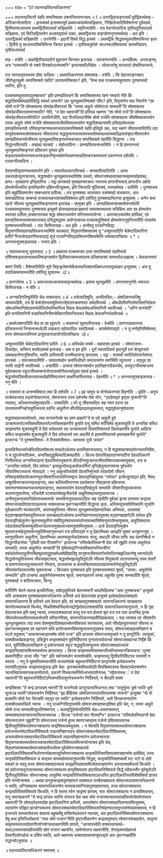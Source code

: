 +++
title = "01 तदन्तरप्रतिपत्त्यधिकरणम्"

+++
तदन्तरप्रतिपत्तौ रंहति सम्परिष्वक्तः प्रश्रननिरूपणाभ्याम् ॥ 1 ॥ उत्तरद्विकसङ्गत्यर्थं पूर्वद्विकार्थमाह - अतिक्रान्तेत्यादिना । इत्ययमर्थ इत्यस्मात्पूर्वं प्रथमाध्यायार्थस्सङ्क्षिप्तः, निखिलेत्यादिविशेषणानां पूर्ववदर्थः, द्वितीयस्याध्यायस्य प्रथमद्वितीयपादार्थं सङ्क्षिपति । स्मृतिन्यायेति - तत्र वेदान्तेत्यादिना तृतीयतुरीयपादार्थः सङ्क्षिप्तः, एवं किञ्चिद्विस्तरेण अध्यायद्वयार्थ उक्तः, प्रथमद्विकस्य सङ्गहेणानुगतमर्थमाह - अत इति । उत्तरद्विकार्थं सङ्क्षिपति । उत्तरेणेति - इदानीं विषये सिद्ध इत्यर्थः । प्रथमद्विके सिद्धवस्तुरूपविषयचिन्ता कृता । द्वितीये तु साध्यरूपविषयिचिन्ता क्रियत इत्यर्थः । तृतीयचतुर्थयोः साधनफलविषयतया क्रममभिप्रयन् तृतीयाध्यायार्थ

माह - तत्रेति । प्रथमद्वितीयपादयोर्न ह्युपासनं चिन्त्यत इत्यत्राह - उपासनारम्भेति । अभ्यर्हितम्- अन्तरङ्गम्, अत्र "परमात्मनि यो रक्तो विरक्तोऽपरमात्मनि" इत्यस्यार्थोऽभिप्रेतः । लोकान्तरेषु सञ्चरतो दोषाश्चिन्त्यन्ते,

तत्र जागराद्यवस्थस्य दोषाः फलिताः । प्रथमाधिकरणस्य संशयमाह - तत्रेति । किं देहान्तरङ्गच्छन् जीवोभूतसूक्ष्मैः सम्परिष्वक्तो रंहति? उतासम्परिष्वक्तः? इति, "वेत्थ यथा पञ्चम्यामाहुतावापः पुरुषवचसो भवन्ति, इति तु

पञ्चम्यामाहुतावापःपुरुषवचस" इति प्रश्नप्रतिवचने किं सम्परिष्वक्तस्य रंहणं गमयतो नेति किं श्रद्धादिशब्दैर्थथाप्रतिसिद्धि स्वार्था उच्यन्ते? उत भूतसूक्ष्मपरिष्वक्तो जीवः? इति, पितृयाणेन पथा निवर्त्तने "एष सोमो राजे"ति सोमशब्दस्य सोमदेहजीवपरत्वं किं "तस्या आहुतेः सोमोराजा सम्भवती"ति सोमशब्दस्य सोमदेहजीवपरतामवगमयति? नेति, "तं देवा भक्षयन्ती"ति प्रतिपन्नं भक्षणम् "एष सोमो राजे"ति सोमशब्दस्य सोमदेहजीवपरत्वविरोधि? उताविरोधीति, यदा विराधितदानीमेष सोमो राजेति सोमशब्दस्य जीवविषयत्वाभावेन तस्या आहुतेः सोमो राजेति सोमशब्दस्यजीवविषयत्वाभावेन श्रद्धादिशब्दानामपि प्रसिद्यार्थपरतया प्रश्नप्रतिवचनयोः परिष्वङ्गावगमकत्वाभावादसम्परिष्वक्तो रंहति इतिपूर्वः पक्षः, यदा भक्षणं जीवपरत्वाविरोधि तदा तत्पूर्ववाक्यस्थसोमशब्दस्य जीवपरतया श्रद्धाहुत्यनन्तरवाक्यस्थसोमशब्दस्याप्यबादिद्रव्यसंसृष्टजीवपरत्वेन प्रश्नप्रतिवचनयोर्जीवस्य भूतसूक्ष्मपरिष्वङ्गावगमकत्वात् सम्परिष्वक्तो रंहतीति सिद्धान्तः । तत्र सिद्धान्तमित्यादि - तच्छब्दं व्याचष्टे । संज्ञेत्यादिना - प्रश्नप्रतिवचनाभ्यामिति । न हि प्रश्नानन्तरं भूतसूक्ष्मपरिष्वङ्गपरं प्रतिवचनं दृश्यत इति शङ्कायामर्थन्तरव्यवधानशङ्कानिवृत्त्यर्थमनेकप्रश्नतत्प्रतिवचनक्रमरूपतां प्रकरणस्य दर्शयति । पञ्चाग्नीत्यादिना ।

देवयानपितृयाणपथव्यावर्त्तने इति । व्यावर्त्तकाकारावित्यर्थः - सम्भवतीत्यादिनेति । अस्य उकत्वाहेत्युतरत्रान्वयः, श्रद्धाशब्देन भूतसूक्ष्मावस्थाविशेष उच्यते, सोमराजशब्दव्याख्यानममृतमयदेहशब्दः, प्राणाः- मुख्यप्राणा इन्द्रियाणिच । यद्वा प्राणशब्दो मुख्यप्राणमात्रपरः गमनस्य प्राणाधीनत्वात् प्राणाधीनः प्रक्षेपो होमत्वेनोपचरित इत्यभिप्रायेण प्रक्षिपन्तीत्युक्तम्, इति त्वित्यादि श्रुतिवाक्यं, तस्यार्थमाह - एवमिति । पुरुषवचस इति बहुव्रीहिसमासेन सम्बन्धमात्रं प्रतीतम् । तत्र पुरुषशब्दः स्वरूपपरः वचश्शब्दो वाचकपरः, अतः समासप्रतिपन्नः सम्बन्धो वाच्यवाचकभावाख्यविशेषरूप इति दर्शयितुं पुरुषशब्दाभिलप्या इत्युक्तम् । अनेन कथं रंहतो जीवस्य भूतसूक्ष्मपरिष्वङ्गावगम इत्यत्राह - एवमुक्त इति । प्रश्नप्रतिवचनवाक्ययोरुभयोरपि पञ्चम्यामाहुतावापः पुरुषवचस इत्युक्ते होतव्यद्रव्याकाङ्क्षायां स्ववाक्यस्थतया सन्निहिता आप एव होम्यत्वेन स्वरसत प्रतीताः,वाक्यान्तरस्था श्रद्धा सोमराजरूपेण परिणामस्यायोग्या । अतस्साऽप्यपामेव ज्ञापिका, एवं प्रश्नप्रतिवचनवाक्यस्वारस्यात् प्रसिद्धश्रद्धाया अयोग्यत्वाच्च पञ्चस्वाहुतिष्वपां होम्यत्वेनानुवृत्तिरस्तीति तासामेव पुरुषवचस्त्वमित्यर्थः । ततः किमित्यत्राह - अत इति । अन्यैस्तु पञ्चाग्निविद्या पितृयाणविषयप्रश्नप्रतिवचनाभ्यामिति व्याख्यातं, पितृयाणविषयवाक्यं तु "अश्रुतत्वादिति चेन्नेष्टादिकारिणां प्रतीते"रित्यत्रोदाहरणीयत्वादाद्यं सूत्रं पञ्चाग्निविद्याप्रतिवचनविषयमेवेति भाष्यकाराभिप्रायः ॥ * ॥अनन्तरसूत्रशङ्कामाह - नन्वाप इति ।

॥ त्र्यात्मकत्वात्तु भूयस्त्वात् ॥ 2 ॥ प्रथमस्य पञ्चम्यन्तप दस्य सम्परिष्वक्तो रंहतीन्वयो दर्शितश्शङ्काग्रन्थस्थपरिष्वङ्गशब्देन द्वितीयपञ्चम्यन्तपदस्य प्रतिज्ञावाक्यं सामर्थ्यादध्याहृतम् । केवलानामपां

श्रवणं त्विति - वैशेष्यातिविति सूत्रे त्रिवृत्कृतेष्वप्येकैकस्याधिक्यात्तन्निबन्धनस्तद्वयवहार इत्युक्तम् । अत्र तु तदाधिक्यमपामस्तीति दर्शयितुं सूत्रारम्भः ॥2॥

॥ प्राणगतेश्च ॥ 3 ॥ अवान्तरसाध्यान्वयव्यावृत्त्यर्थमाह - इतश्च भूतसूक्ष्मेति । प्राणानामनुगतिः स्यात्ततः किमित्यत्राह - न चेति ॥

॥ अग्न्यादिगतिश्रुतेरिति चेन्न भाक्तत्वात् ॥ 4 ॥ यत्रेत्यादिश्रुतिः, अनपियद्भिः;- ओषधिवनस्पतिषु चाप्ययरहितैः, तत्र हि केशादेरप्ययश्रुतिस्तत्तद्देवतापक्रमणपरा तथेदमित्यर्थः । ओषधीर्लोमानिलोमाभिमानिदेवता ओषध्यभिमानिदेवतामप्येतीतिलोमाभिमानित्वं विहाय केवलमोषध्यभिमानिनी भवतीत्यर्थः । "अग्निं वागप्येती" इति वागभिमानिनी वन्ह्यभिमानिनीमप्येतिवागभिमानित्वरूपं विहाय केवलाग्निर्भवतीत्यर्थः ॥

॥ प्रथमेऽश्रवणादिति चेन्न ता एव ह्युपपत्तेः ॥ कथमप्त्वं सूचयतीत्यत्राह - वेत्थेति । प्रश्नगतप्रकारस्य प्रतिवचनान्ते निगमनान्मध्येऽपि तत्प्रकार एवोपपादितः स्यादित्यर्थः - अपामेवोपपद्यते । न तु मनोवृत्तिविशेषस्य, तस्य सोमाकारपरिणामं प्रत्युपादानत्वायोगादित्यभिप्रायः ॥5॥

अश्रुतत्वादिति चेन्नेष्टादिकारिणां प्रतीतेः ॥ 6 ॥ अस्मिन्नेव वाक्ये - महावाक्य इत्यर्थः । सोमराजानः- दिव्यदेहाः, कस्मिन् वाक्येऽयमर्थ इत्यत्राह - अथ य इम इति । पूर्त्तं स्वातादिकर्म इष्टापूर्ते दत्तं चेत्युपासते उक्तप्रकारेणानुतिष्ठन्ति, भवतिः प्राप्तिवाची परस्मैपदत्वन्तु छान्दसम् । यद्वा - सत्तार्थो भवतिरेवोपसर्गवशात् प्राप्त्यर्थः । यावत्सम्पातमिति - सम्पातशब्देन कर्माभिधीयते सम्पतत्यनेन स्वर्गमिति व्युत्पत्त्या । तद्भूय एव भवति तद्योगी भवतीत्यर्थः । अत्रापीति - उभयत्र सोमराजशब्देन प्रतभिज्ञानादैकार्य्यम्, अस्फुटजीसम्बन्धस्य पूर्ववाक्यस्य स्फुटजीवसम्बन्धेनोत्तरवाक्येनैकार्थ्यादुक्त एवार्थ इत्यर्थः । श्रद्धासोमादिशब्दैस्तत्तदवस्थदेहविशिष्टवचनं लाक्षणिकमित्यत्राह - देहस्येति ॥ * ॥ अनन्तरसूत्रशङ्कामाह - ननु चेति ।

॥ भाक्तत्वं वा अनान्मविष्वात् तथा हि दर्शयति ॥ 7 ॥ इह चामुत्र च भोगोपकरणत्वं विवृणोति । इहेति - अमुत्र तत्सेवकत्वात् तद्भोगोपकरणत्वं, सेवमानस्य तस्य दर्शनमेव तेषां भोगः, "एतदेवामृतं दृष्ट्वा तृप्यन्ती"ति न्यायात्, अधिकरणार्थमुपसंहरति - तस्मादिति ॥ परे तु जीवस्याद्भिः सह गमनं वदन्त एव तासामपामग्निहोत्राहुतिरूपत्वं वदन्ति आहुतीनां क्षीरादिद्रवद्रव्यभूयस्त्वात्, श्रद्धापूर्वकानुष्ठेयतया

श्रद्धाशब्दवाच्यत्वोपपत्तेः, तथा वाजसनेयके षद प्रश्न ब्राह्मणे"ते वा एते आहुती हुते उत्क्रामतस्तेऽन्तरिक्षमाविशतस्तेऽन्तरिक्षमाहवनीयं कुर्वाते वायुं समिधं मरीचिमेव शुक्रामाहुतिं ते अन्तरिक्षं समिधं चन्द्रमसगेव शुक्रामाहुतिं ते दिवं तर्पयतस्ते तत उत्क्रामतस्ते दिवमात्तिशतस्ते दिवमाहवनीयं कुर्वाते आदित्यं समिधं चन्द्रमसमेव शुक्रामाहुतिं ते दिवं तर्पयतस्ते तत आवर्तेते ते इमामाविशतस्ते इमामाहवनीयं कुर्वाते" इत्यारभ्य "ते पुरुषमाविशतः- ते स्त्रियमाविशतः- यतस्ततः पुत्रो जायत"

इत्यादिनैकार्थ्याच्चेतितदिदमपेशलम् शब्दतोऽर्थतश्च प्रत्यभिज्ञानाभावात्, न हि श्रद्धाशब्दाप्शब्दयोरन्यतरनिर्देशः, न च द्युपर्जन्यादिक्रमः, अन्तरिक्षद्युपृथिव्यादिक्रमप्रतीतेः । किञ्च देवताविग्रहतदागमनादीनां देवताधिकरणे निर्णीतत्वात् अग्न्यभिरूढानां देवताभिरुपभुक्तानां क्षीरादीनामुत्क्रान्तजीवपरिष्वञ्जकत्वमयुक्तम्, अत्र च "अन्तरिक्षं तर्पयतो, दिवं तर्पयतः" इत्याहुत्योरूद्र्ध्वलोकवर्तिनां तृप्तिहेतुत्वावगमाच्च पूर्वरूपेण जीवपरिष्वञ्जकत्वं नोपपद्यते । ननु आहुत्योरेकदेशो देवताभिर्भुज्यते तदेकदेशो जीवान् परिष्वङ्क्तेदेवतोपकरणभूतजीवशरीररूपपरिणामद्वारा देवतातृप्तिहेतुतया "तर्पयत" इत्येतदुपपद्यत इति, नैवम्- अश्रुतविभागकल्पनाप्रसङ्गात्, तथा कल्पितविभागस्य एकदेशस्य जीवद्दशायां प्रक्षिप्तस्य यावन्मरणमवस्थानकल्पनप्रसङ्गात्, तथास्वरूपेण देवतातृप्तिहेतुत्वे सम्भवति जीवशरीरद्वारकत्वस्य कल्पनानुपपत्तेश्च, पटैकदेशे पटशब्दस्येवाहुत्यैकदेशे आहुतिशब्दस्यामुख्यत्वाच्च । अन्यैस्तुचन्दत्वापत्तिदेवताभक्ष्यत्वयोः स्वरूपेणानुपपन्नत्वादद्भिः सह रंहतीति पूर्वपक्षं कृत्वा प्राप्यस्य चन्द्रस्य सोमराजत्वप्रतिपादनादन्नत्वस्य भाक्तत्वाच्च पृथग्गच्छन्तीति सिद्धान्तः कृतः, अन्तिमसूत्रव्यतिरिक्तानि सूत्राणि पूर्वपक्षपराणि व्याख्यातानि, आपश्चाहुतिरूपा जीवस्य भूतभूक्ष्ममयदेहाप्यायिका अभिमताः, आसामपां षट्प्रश्नब्राह्मणोक्ताहुतिरूपत्वं तावच्छब्दतोऽर्थतश्च प्रत्यभिज्ञानाभावादयुक्तम् षट्प्रश्नब्राह्मणेऽपि तर्पयत इति देवतातृप्तिहेतुत्वेन श्रुतानामाहुतीनां वर्षादिपुरुषवचस्त्वपर्यन्तावस्थाविशेषानुपपत्तेश्चायुक्तम्, आहुतिशब्दस्य तदेकदेशवाचित्वमश्रुतविभागकल्पनामुख्यत्वाभ्यामयुक्तमित्युक्तम् । अतो देवतातृप्तिमुखेन शुभतरजन्महेतुत्वपर्यन्ताहुतिवैभवानुसन्धानं तत्र प्रतिपाद्यते न तु देहारम्भिका आपइति युक्तां अभ्युपगन्तुम् । भवनुपाविभाग आहुतीनां, देहारम्भिका आपश्चाहुत्येकदेशरूपाः सन्तु, तथाऽपि जीस्य ताभिः सह रंहणनिषेधो न सिद्धान्तीकर्त्तव्यः "पृथिवी वाव गौतमाग्निः" इत्यारभ्य "तस्मिन्नेतस्मिन्नग्नौ देवाः वर्षं जुह्वति तस्या आहुतेरन्नं सम्भवति, तस्या आहुतेरेतः सम्भवती"ति पृथिव्याद्यग्नित्रयविषयाणान्तिस्त्रीणां वर्षान्नरेतोरूपाहुतीनामिहश्रुतत्वाद्धूमाभ्रमेधवर्षव्रीह्मादिषु सानुशयजीवसंसर्गस्योपरितनबह्वधिकरणेषु भवन्मतेऽपि सिद्धत्वेनाहुतित्रयस्य जीवससृष्टत्वात्, श्रद्धासोमाह्वयाहुतिद्वयेऽपि जीवस्य वियुक्तत्वे तदनन्तरमप्सु तस्य संसर्गे च प्रमाणाभावात्तदुभयकल्पने गौरवात्, कल्पकस्य च कस्यचिदभावादग्रयप्रायन्यायेनेद्याहुतिद्वयेऽपि जीवसंसर्गकल्पनस्यैव युक्तत्वाच्च । किञ्चापः पुरुषवचस इति पुरुषवचस्त्वमपां श्रूयते, "तस्या- आहुतेर्गर्भः सम्भवति" इति पञ्चम्या आहुतेर्गर्भसम्भवश्च श्रूयते, समानप्रकरणे तस्या अहुत्यैव पुरुषः सम्भवतीति श्रूयते, पुरुषशब्दो न शरीरमात्रपरः, किन्तु

शरीरिणि चेतने स्वरस इत्यविगीतम्, वर्षाद्याहुतित्रये चेतनसंसर्गो भवदभिहितश्च "आपः पुरुषवचसः" इत्युक्ते सति अप्शब्दश्च पुरुषशब्दसमानाधिकरणः प्रतीयते अयं देवदत्तसंज्ञ इत्युक्ते इदंशब्ददेवदत्तशब्दयोः सामानाधिकरण्यं हि प्रतीयते अयं देवदत्त इति, एवं चाप्छब्दपुरुषशब्दयोः सामानाधिकरण्यं चाप्छब्दस्य चेतनोपस्थापकत्वे सिध्येत्, भिन्नविशेष्यनिष्ठयोःपद्योर्गृहदेवदत्तशब्दयोरिव सामानाधिकरण्यानुपपत्तेः, न हि गृहा देवदत्तवचस इति वक्तुं न्याय्यं, तस्मादप्शब्दवाच्यं वस्तु यत्र यत्र होतव्यं श्रुतं तत्र तत्र यया कयाचिद् वृत्त्या जीवस्योपस्थापितत्वमकामेनापि स्वीकरणीयम्, सामानाधिकरण्यप्रतीतिप्राबल्यात् । यदा त्वप्शब्द एव जीवशरीर भूतभूतसूक्ष्मपरः तदा तस्य देवममुष्यादिशब्दवच्चेतनविषयत्वं स्वरसतरम्, अतो जीवदेहभूतानामपां जीवस्य च पृथग्गमनमयुक्तम् एवं सहगमने सति प्राणोत्क्रमणविषयश्रुत्यन्तरानुग्रहश्च स्यात्, सोमराजशब्दप्रत्यभिज्ञानं च घटते यदुक्तम् "आकाशाच्चन्द्रमसमेष सोमो राजा" इति प्राप्यस्य सोमराजत्वमुच्यते न तु प्राप्तुरिति- तदयुक्तं, वाक्यवैयर्थ्यप्रसङ्गात्, प्रसिद्धेन चन्द्रमश्शब्देन पूर्वनिर्दिष्टस्य पुनस्तत्पर्यायाभ्यां सोमराजशब्दाभ्यां निर्द्देशे किं फलं, पूर्वनिर्दिष्टप्रत्यभिज्ञाने तु प्रयोजनवत्वं स्फुटं श्रद्धाहुतिसम्भूतस्य सोमराजशब्दवाच्यत्वं चन्द्रप्राप्तिदशायामित्यस्यार्थस्य ज्ञाप्यत्वात् । किञ्च चन्द्रमसमभिसम्भवन्तीत्यभिसम्भवनक्रियाकत्तर्ृतया प्रथमानिर्द्दिष्टः प्राप्ता जीव "एष" इति सर्वनामपदेन परामर्शमर्हति, चन्द्रमसस्तु द्वितीयानिर्दिष्टस्य परामर्शो न स्वरसः । ननु ते घूममभिसम्भवन्तीति वाजसनेयके बहुवचननिर्दिष्टनां प्राप्तृणामेष इत्येकवचनेन परामर्शोऽनुपपन्नः चन्द्रमसस्तूपपन्न इति चेन्न- कृस्नवाक्यवैयर्थ्यादपि विभक्तिमात्रस्य क्लिष्टार्थताश्रयणेन जात्यभिप्रायत्वमात्रकल्पनोपपत्तेः, प्रकरणे विभकत्यर्थनिर्वन्धाभावदर्शनाच्च, "तद्देवानामन्न ं तं देवा भक्षयन्ती"ति बहुवचननिर्दिष्टोऽभिसम्भवितासुनरेकवचनेन निर्दिश्यते, न चैतदपि वाक्यं

चन्द्रविषयम् "ते चन्द्रं प्राप्यान्नम् भवन्ती"ति वाजनेयके प्राप्तुरन्नत्वाभिधानात् तथा "वायुर्भूत्वा धूमो भवति धूमो भूत्वाऽभ्रं भवती"त्येकवचनेन निर्द्दिश्यत् "इह व्रीहियवा ओषधिवनस्पतयस्तिलमाषा जायन्ते" इत्युक्वा "यो यो ह्यन्नमत्ति योयो रेतः सिञ्चति तद्भूय एव भवति" इत्येकवचनेन निर्दिश्यते, अतो विभकत्यनादरेण वाक्यवैयथ्यपरिहरो न्याय्यः । ननु पञ्चाग्निविद्यायामपि सोमाराजशब्दश्चन्द्रविषय इति चेत्, न, तस्या आहुते सोमो राजा सम्भवतीत्युत्पत्तिश्रवणात् । कलावृद्धिरेवोत्पतिरिति चेन्न=अस्वरसत्वात्, सम्भवशब्दस्याप्यायनवाचित्वाभावाच्च । किञ्च "पर्जन्यो वाव गौतमाग्निः" इत्यारभ्य "तस्मिन्नेतस्मिन्नग्नौ देवाः सोमत्त्वराजानं जुह्वती"ति सोमराजस्य पर्जन्ये हुतम् श्रवणाञ्चन्द्रस्य पर्जन्ये प्रविलयाभावाच्च द्वितीयाहुतिविषयसोमराजशब्दस्य चन्द्रविषयत्वमयुक्तम् । न चैवंसति पितृयाणवाक्यस्थसोमराजशब्दस्य प्रयोजनवत्तयेष्टादिकारिविषयत्वे तत्प्रत्यभिज्ञानादत्र सोमराजशब्दस्येष्टादिकारिविषयत्वम्, अत्रत्यसोमराजशब्दस्येष्टादिकारिविषयत्वे तत्प्रत्यभिज्ञानपनेन प्रयोजनवत्तया पितृयाणवाक्यस्थसोमराजशब्दस्येष्टादिकारिविषयत्वमित्यन्योन्याश्रय इति चेन्न, पितृयाणवाक्यस्थसोमराजशब्दावैयर्थ्यस्य पूर्वसोमराजशब्दस्यो इष्टादिकारिविषयत्वनिर्धारणानपेक्षत्वात्पूर्वसोमराजशब्दस्य चन्द्रव्यतिरिक्तविषयतामात्रज्ञानमेव ह्यपेक्षितं, तस्य चन्द्रव्यतिरिक्तविषयत्वं च चन्द्रस्य सम्भवहोम्यत्वानुपपत्त्यैव सिद्धम्, चन्द्रव्यतिरिक्तश्चार्थो घटः पटो वा दंशो मशको वा भवतु तस्य सोमराजशब्दवाच्यत्वं चन्द्रप्राप्तिदशायामित्येतावज्ज्ञापनेन उत्तरवाक्यावैयर्थ्यं सिध्यति । एवं प्रयोजनवदुत्तरवाक्यस्था सोमराजशब्दस्य प्राप्तृविषयतया इष्टादिकारिविषयत्वे सिद्धे तदैकार्थ्येन पूर्वश्रुतोऽपि द्वितीयाहुतिविषयः सोमराजशब्दः तत्पूर्वमेव चन्द्रव्यतिरिक्तविषयतयाऽवधारित इष्टादिकारिरूपविशेषविषयो ज्ञायत इति नान्योन्याश्रयः । अथवा प्राप्तुश्चन्द्रसादृश्यज्ञापनं वाक्यफलं तच्चैतच्छब्दस्य सोमराजपदसामानाधिकरण्ये न भवति, अग्निशब्दस्य सामानाधिकरण्येन माणवकस्याग्निसादृश्यज्ञापनवत्, तच्च सोमराजशब्दस्य चन्द्रव्यतिरिक्तविषयत्वे सिध्यति, न हि स्वस्य स्वेन सादृश्यं ज्ञाप्यम्, सतः सोमराजशब्दस्य न प्राप्यविषयत्वम्, यत्तु समानप्रकरणे "ते चन्द्रं प्राप्यन्न भवन्ति तांस्तत्र देवा यथा सोमं राजानमाप्यायस्वापक्षीयस्वेत्येवमेनांस्तत्र भक्षयन्ती"ति सोमाद्भेदव्यपदेश इष्टादिकारिणां प्रतीयते, अतस्तेषांन सोमराजशब्दाभिलप्यत्वमित्युक्तम्, तदप्यनेन परिहृतं छान्दोग्यस्थस्य सोमराजशब्दस्येष्टादिकारिविषयत्वनिर्वहणपरत्वाद्वाजसनेयकवाक्यस्य, न हि वृत्त्यन्तरे सम्भवत्येकस्य शब्दस्य बहुष्वर्थेषु शक्तिभेदकल्पनं न्याय्यम्, अत इष्टादिकारिविषयसोमराजशब्दस्य तेषु कथं वृत्तिरित्यपेक्षायां "यथा सोमं राजान"मिति दृष्टान्तीकरणेन चन्द्रसादृश्यात् सोमराजशब्दप्रयोगः, सादृश्यं चामृतमयरूपत्वदेववर्गोपयोगयोग्यत्वलक्षणमिति ज्ञायते, "आप्यायस्वेति वाक्यस्यायमर्थः- यथाऽऽप्यायस्वापक्षीयस्वेति सोमं राजानं भक्षयन्ति, एवमेनांस्तत्र भक्षयन्तीति; तेनामृतमयदेहवत्त्वं देववर्गोपयोगार्हत्वं च दर्शितं भवति, अतो भक्षणस्य भाक्तत्ववचनमप्युपपद्यते अतः पृथग्गच्छतीति राद्धान्तोऽनुपपन्नः ॥

॥ तदन्तरप्रतिपत्त्यधिकरणं समाप्तम् ॥

